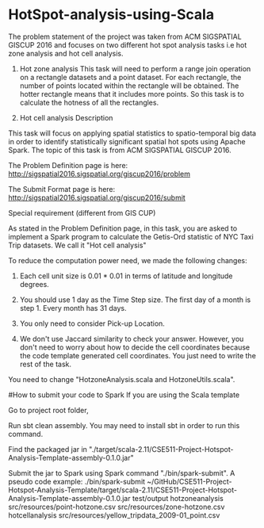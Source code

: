 # HotSpot-analysis-using-Scala
The problem statement of the project was taken from ACM SIGSPATIAL GISCUP 2016 and focuses on two different hot spot analysis tasks i.e hot zone analysis and hot cell analysis.

1. Hot zone analysis
This task will need to perform a range join operation on a rectangle datasets and a point dataset. For each rectangle, the number of points located within the rectangle will be obtained. The hotter rectangle means that it includes more points. So this task is to calculate the hotness of all the rectangles.

2. Hot cell analysis
Description

This task will focus on applying spatial statistics to spatio-temporal big data in order to identify statistically significant spatial hot spots using Apache Spark. The topic of this task is from ACM SIGSPATIAL GISCUP 2016.

The Problem Definition page is here: http://sigspatial2016.sigspatial.org/giscup2016/problem

The Submit Format page is here: http://sigspatial2016.sigspatial.org/giscup2016/submit

Special requirement (different from GIS CUP)

As stated in the Problem Definition page, in this task, you are asked to implement a Spark program to calculate the Getis-Ord statistic of NYC Taxi Trip datasets. We call it "Hot cell analysis"

To reduce the computation power need, we made the following changes:

1. Each cell unit size is 0.01 * 0.01 in terms of latitude and longitude degrees.

2. You should use 1 day as the Time Step size. The first day of a month is step 1. Every month has 31 days.

3. You only need to consider Pick-up Location.

5. We don't use Jaccard similarity to check your answer. However, you don't need to worry about how to decide the cell coordinates because the code template generated cell coordinates. You just need to write the rest of the task.

You need to change "HotzoneAnalysis.scala and HotzoneUtils.scala".

#How to submit your code to Spark
If you are using the Scala template

Go to project root folder,

Run sbt clean assembly. You may need to install sbt in order to run this command.

Find the packaged jar in "./target/scala-2.11/CSE511-Project-Hotspot-Analysis-Template-assembly-0.1.0.jar"

Submit the jar to Spark using Spark command "./bin/spark-submit". A pseudo code example: ./bin/spark-submit ~/GitHub/CSE511-Project-Hotspot-Analysis-Template/target/scala-2.11/CSE511-Project-Hotspot-Analysis-Template-assembly-0.1.0.jar test/output hotzoneanalysis src/resources/point-hotzone.csv src/resources/zone-hotzone.csv hotcellanalysis src/resources/yellow_tripdata_2009-01_point.csv
